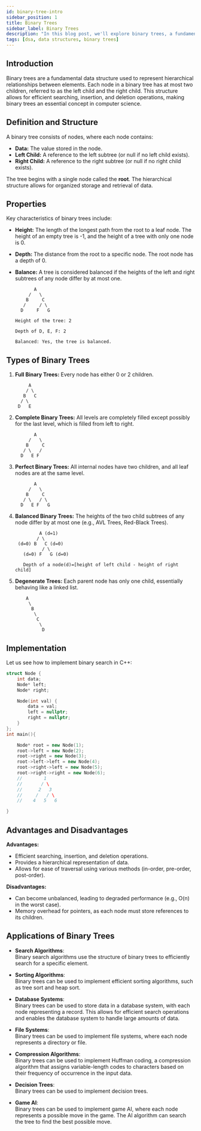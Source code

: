 ```yaml
---
id: binary-tree-intro
sidebar_position: 1
title: Binary Trees
sidebar_label: Binary Trees
description: "In this blog post, we'll explore binary trees, a fundamental data structure in computer science that enables efficient data organization and retrieval."
tags: [dsa, data structures, binary trees]
---
```


## Introduction
Binary trees are a fundamental data structure used to represent hierarchical relationships between elements. Each node in a binary tree has at most two children, referred to as the left child and the right child. This structure allows for efficient searching, insertion, and deletion operations, making binary trees an essential concept in computer science.

## Definition and Structure
A binary tree consists of nodes, where each node contains:
- **Data:** The value stored in the node.
- **Left Child:** A reference to the left subtree (or null if no left child exists).
- **Right Child:** A reference to the right subtree (or null if no right child exists).

The tree begins with a single node called the **root**. The hierarchical structure allows for organized storage and retrieval of data.

## Properties
Key characteristics of binary trees include:
- **Height:** The length of the longest path from the root to a leaf node. The height of an empty tree is -1, and the height of a tree with only one node is 0.
- **Depth:** The distance from the root to a specific node. The root node has a depth of 0.
- **Balance:** A tree is considered balanced if the heights of the left and right subtrees of any node differ by at most one.
  
    ```
           A
         /   \
        B     C
       /     / \
      D     F   G

    Height of the tree: 2

    Depth of D, E, F: 2

    Balanced: Yes, the tree is balanced.
    ```


## Types of Binary Trees
1. **Full Binary Trees:** Every node has either 0 or 2 children.
    ```  
         A
        / \
       B   C
      / \   
     D   E 
    ```

2. **Complete Binary Trees:** All levels are completely filled except possibly for the last level, which is filled from left to right.
    ```       
           A
         /   \
        B     C
       / \   / 
      D   E F   
    ```
3. **Perfect Binary Trees:** All internal nodes have two children, and all leaf nodes are at the same level.
    ```
           A
         /   \
        B     C
       / \   / \
      D   E F   G
    ```
4. **Balanced Binary Trees:** The heights of the two child subtrees of any node differ by at most one (e.g., AVL Trees, Red-Black Trees).
   ```
            A (d=1)
           / \ 
    (d=0) B   C (d=0)
             / \ 
      (d=0) F   G (d=0)

      Depth of a node(d)=[height of left child - height of right child]
      ```


5. **Degenerate Trees:** Each parent node has only one child, essentially behaving like a linked list.
    ```
        A
         \
          B
           \
            C
             \
              D
## Implementation

Let us see how to implement binary search in C++:
```cpp
struct Node {
    int data;
    Node* left;
    Node* right;

    Node(int val) {
        data = val;
        left = nullptr;
        right = nullptr;
    }
};
int main(){

    Node* root = new Node(1);
    root->left = new Node(2);
    root->right = new Node(3);
    root->left->left = new Node(4);
    root->right->left = new Node(5);
    root->right->right = new Node(6);
    //        1
    //       / \
    //      2   3
    //     /   / \
    //    4   5   6

}
```
## Advantages and Disadvantages
**Advantages:**
- Efficient searching, insertion, and deletion operations.
- Provides a hierarchical representation of data.
- Allows for ease of traversal using various methods (in-order, pre-order, post-order).

**Disadvantages:**
- Can become unbalanced, leading to degraded performance (e.g., O(n) in the worst case).
- Memory overhead for pointers, as each node must store references to its children.


## Applications of Binary Trees

- **Search Algorithms**:  
  Binary search algorithms use the structure of binary trees to efficiently search for a specific element.

- **Sorting Algorithms**:  
  Binary trees can be used to implement efficient sorting algorithms, such as tree sort and heap sort.

- **Database Systems**:  
  Binary trees can be used to store data in a database system, with each node representing a record. This allows for efficient search operations and enables the database system to handle large amounts of data.

- **File Systems**:  
  Binary trees can be used to implement file systems, where each node represents a directory or file.

- **Compression Algorithms**:  
  Binary trees can be used to implement Huffman coding, a compression algorithm that assigns variable-length codes to characters based on their frequency of occurrence in the input data.

- **Decision Trees**:  
  Binary trees can be used to implement decision trees.

- **Game AI**:  
  Binary trees can be used to implement game AI, where each node represents a possible move in the game. The AI algorithm can search the tree to find the best possible move.


